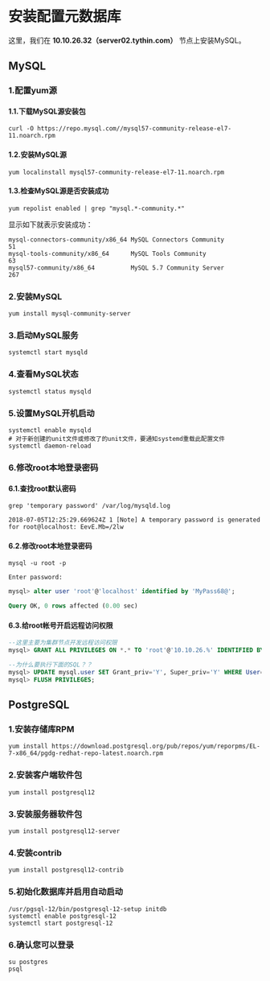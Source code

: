 安装配置元数据库
===================================================================================
这里，我们在 **10.10.26.32（server02.tythin.com）** 节点上安装MySQL。

## MySQL

### 1.配置yum源

#### 1.1.下载MySQL源安装包
```shell
curl -O https://repo.mysql.com//mysql57-community-release-el7-11.noarch.rpm
```

#### 1.2.安装MySQL源
```shell
yum localinstall mysql57-community-release-el7-11.noarch.rpm
```

#### 1.3.检查MySQL源是否安装成功
```shell
yum repolist enabled | grep "mysql.*-community.*"
```
显示如下就表示安装成功：
```
mysql-connectors-community/x86_64 MySQL Connectors Community                  51
mysql-tools-community/x86_64      MySQL Tools Community                       63
mysql57-community/x86_64          MySQL 5.7 Community Server                 267
```

### 2.安装MySQL
```shell
yum install mysql-community-server
```

### 3.启动MySQL服务
```shell
systemctl start mysqld
```

### 4.查看MySQL状态
```shell
systemctl status mysqld
```

### 5.设置MySQL开机启动
```shell
systemctl enable mysqld
# 对于新创建的unit文件或修改了的unit文件，要通知systemd重载此配置文件
systemctl daemon-reload
```

### 6.修改root本地登录密码

#### 6.1.查找root默认密码
```shell
grep 'temporary password' /var/log/mysqld.log
```
```
2018-07-05T12:25:29.669624Z 1 [Note] A temporary password is generated for root@localhost: EevE.Mb=/2lw
```

#### 6.2.修改root本地登录密码
```shell
mysql -u root -p

Enter password:
```
```sql
mysql> alter user 'root'@'localhost' identified by 'MyPass68@';

Query OK, 0 rows affected (0.00 sec)
```

#### 6.3.给root帐号开启远程访问权限
```sql
--这里主要为集群节点开发远程访问权限
mysql> GRANT ALL PRIVILEGES ON *.* TO 'root'@'10.10.26.%' IDENTIFIED BY 'MyPass68@';

--为什么要执行下面的SQL？？
mysql> UPDATE mysql.user SET Grant_priv='Y', Super_priv='Y' WHERE User='root';
mysql> FLUSH PRIVILEGES;
```

## PostgreSQL

### 1.安装存储库RPM
```shell
yum install https://download.postgresql.org/pub/repos/yum/reporpms/EL-7-x86_64/pgdg-redhat-repo-latest.noarch.rpm
```

### 2.安装客户端软件包
```shell
yum install postgresql12
```

### 3.安装服务器软件包
```shell
yum install postgresql12-server
```

### 4.安装contrib
```shell
yum install postgresql12-contrib
```

### 5.初始化数据库并启用自动启动
```shell
/usr/pgsql-12/bin/postgresql-12-setup initdb
systemctl enable postgresql-12
systemctl start postgresql-12
```

### 6.确认您可以登录
```shell
su postgres
psql
```

